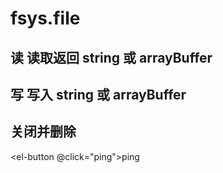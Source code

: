 # fsys.file

## 读 读取返回 string 或 arrayBuffer
## 写 写入 string 或 arrayBuffer
## 关闭并删除

<script>
    let ping = ()=>{

    }
</script>
<el-button @click="ping">ping</el-button>
